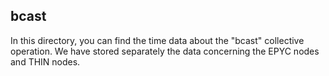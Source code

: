 ## bcast

In this directory, you can find the time data about the "bcast" collective operation.
We have stored separately the data concerning the EPYC nodes and THIN nodes.